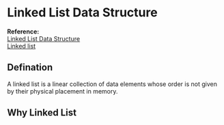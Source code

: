 # Linked List Data Structure
**Reference:** <br>
[Linked List Data Structure](https://www.geeksforgeeks.org/data-structures/linked-list/)<br>
[Linked list](https://en.wikipedia.org/wiki/Linked_list)

## Defination
A linked list is a linear collection of data elements whose order is not given by their physical placement in memory.

## Why Linked List